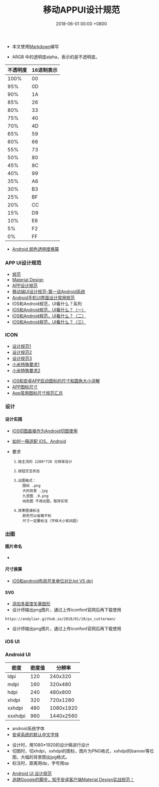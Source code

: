 ﻿---
layout: post
title:  "移动APPUI设计规范"
date:   2018-06-01 00:00 +0800
categories: jekyll update
---

- 本文使用[Markdown](http://wowubuntu.com/markdown/)编写

* ARGB 中的透明度alpha，表示的是不透明度。

| 不透明度 | 16进制表示 |
| -------------- | -------------- |
| 100% | 00 |
| 95% | 0D |
| 90% | 1A |
| 85% | 26 |
| 80% | 33 |
| 75% | 40 |
| 70% | 4D |
| 65% | 59 |
| 60% | 66 |
| 55% | 73 |
| 50% | 80 |
| 45% | 8C |
| 40% | 99 |
| 35% | A6 |
| 30% | B3 |
| 25% | BF |
| 20% | CC |
| 15% | D9 |
| 10% | E6 |
| 5% | F2 |
| 0% | FF |

- [Android 颜色透明度换算](http://www.snowdream.tech/2016/03/11/android-color-argb-alpha-convert/)

### APP UI设计规范
- [规范](http://www.zcool.com.cn/work/ZMTI0MTc3NDg=.html)
- [Material Design](http://design.1sters.com/material_design/material-design/introduction.html)
- [APP设计规范](http://www.jianshu.com/p/a2a4c18c1900)
- [移动端UI设计规范-第一谈Android系统](http://www.zcool.com.cn/work/ZMTkxOTM3NzY=.html)
- [Android手机UI界面设计常用规范](http://www.zcool.com.cn/work/ZMTI0MTc3NDg=.html)
- IOS和Android规范，UI看什么？系列
- [IOS和Android规范，UI看什么？（一）](http://old.zcool.com.cn/article/ZNDk2NTQw.html)
- [IOS和Android规范，UI看什么？（二）](http://old.zcool.com.cn/article/ZNDk4NDQ4.html)
- [IOS和Android规范，UI看什么？（三）](http://old.zcool.com.cn/article/ZNDk5Mjcy.html)

### ICON
* [设计规范1](https://developer.android.com/guide/practices/ui_guidelines/icon_design)
* [设计规范2](https://material.io/design/iconography/product-icons.html#)
* [设计规范3](https://www.jianshu.com/p/7a238062129a)
* [小米特殊要求1](https://dev.mi.com/console/doc/detail?pId=1162)
* [小米特殊要求2](https://dev.mi.com/doc/p=204/index.html)
- [iOS和安卓APP启动图标的尺寸和圆角大小详解](https://www.25xt.com/iconweb/11704.htm)
- [APP图标尺寸](https://www.jianshu.com/p/d6be2dc801e9)
- [App常用图标尺寸规范汇总](https://likfe.com/2016/07/26/android-size-set/)

### 设计

#### 设计实践
- [IOS切图直接作为Android切图使用](https://blog.csdn.net/ecjtuhq/article/details/52204599)
- [如何一稿适配 iOS、Android](https://zhuanlan.zhihu.com/p/22084291)

- 要求
```
	1.按主流的 1280*720 分辨率设计

	2.按钮交互状态

	3.出图格式：
		图标 .png
		大的背景 .jpg
		九宫图	.9.png
		纯色图	不用出图，程序实现

	4.效果图请标注
		颜色可以省略不标
		尺寸一定要标注（字体大小和间距）
```

### 出图

#### 图片命名
* 

#### 尺寸换算
- [iOS和android布局开发单位对比(pt VS dp)](https://juejin.im/entry/5a37bd866fb9a04509099d25)

#### SVG
- [添加多密度矢量图形](https://developer.android.com/studio/write/vector-asset-studio?hl=zh-cn)
- 设计师输出png图片，通过上传iconfont官网后再下载使用
```
https://andyliwr.github.io/2018/01/10/ps_cutterman/
```
- 设计师输出png图片，通过上传iconfont官网后再下载使用

### iOS UI

### Android UI

| 密度 | 密度值 | 分辨率 |
| -------------- | -------------- | -------------- |
| ldpi | 120 | 240x320 |
| mdpi | 160 | 320x480 |
| hdpi | 240 | 480x800 |
| xhdpi | 320 | 720x1280 |
| xxhdpi | 480 | 1080x1920 |
| xxxhdpi | 960 | 1440x2560 |

- android系统字体
- [安卓系统的默认中文字体](https://www.zhihu.com/question/23487706)

* 设计时，用1080*1920的设计稿进行设计
* 切图时，切xhdpi，xxhdpi的图标，图片为PNG格式，xxhdpi的banner等位图，大幅的背景图出jpg格式。
* 标注时，距离用dp，字号用sp

- [Android UI 设计规范](https://www.jianshu.com/p/b38e81be51ca)
- [追随Google的脚步，知乎安卓客户端Material Design实战规范！](http://www.tuyiyi.com/v/40056.html)

